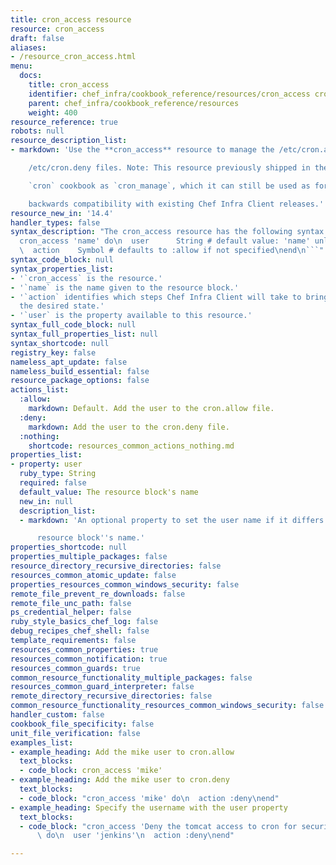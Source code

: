 ```yaml
---
title: cron_access resource
resource: cron_access
draft: false
aliases:
- /resource_cron_access.html
menu:
  docs:
    title: cron_access
    identifier: chef_infra/cookbook_reference/resources/cron_access cron_access
    parent: chef_infra/cookbook_reference/resources
    weight: 400
resource_reference: true
robots: null
resource_description_list:
- markdown: 'Use the **cron_access** resource to manage the /etc/cron.allow and

    /etc/cron.deny files. Note: This resource previously shipped in the

    `cron` cookbook as `cron_manage`, which it can still be used as for

    backwards compatibility with existing Chef Infra Client releases.'
resource_new_in: '14.4'
handler_types: false
syntax_description: "The cron_access resource has the following syntax:\n\n``` ruby\n\
  cron_access 'name' do\n  user      String # default value: 'name' unless specified\n\
  \  action    Symbol # defaults to :allow if not specified\nend\n```"
syntax_code_block: null
syntax_properties_list:
- '`cron_access` is the resource.'
- '`name` is the name given to the resource block.'
- '`action` identifies which steps Chef Infra Client will take to bring the node into
  the desired state.'
- '`user` is the property available to this resource.'
syntax_full_code_block: null
syntax_full_properties_list: null
syntax_shortcode: null
registry_key: false
nameless_apt_update: false
nameless_build_essential: false
resource_package_options: false
actions_list:
  :allow:
    markdown: Default. Add the user to the cron.allow file.
  :deny:
    markdown: Add the user to the cron.deny file.
  :nothing:
    shortcode: resources_common_actions_nothing.md
properties_list:
- property: user
  ruby_type: String
  required: false
  default_value: The resource block's name
  new_in: null
  description_list:
  - markdown: 'An optional property to set the user name if it differs from the

      resource block''s name.'
properties_shortcode: null
properties_multiple_packages: false
resource_directory_recursive_directories: false
resources_common_atomic_update: false
properties_resources_common_windows_security: false
remote_file_prevent_re_downloads: false
remote_file_unc_path: false
ps_credential_helper: false
ruby_style_basics_chef_log: false
debug_recipes_chef_shell: false
template_requirements: false
resources_common_properties: true
resources_common_notification: true
resources_common_guards: true
common_resource_functionality_multiple_packages: false
resources_common_guard_interpreter: false
remote_directory_recursive_directories: false
common_resource_functionality_resources_common_windows_security: false
handler_custom: false
cookbook_file_specificity: false
unit_file_verification: false
examples_list:
- example_heading: Add the mike user to cron.allow
  text_blocks:
  - code_block: cron_access 'mike'
- example_heading: Add the mike user to cron.deny
  text_blocks:
  - code_block: "cron_access 'mike' do\n  action :deny\nend"
- example_heading: Specify the username with the user property
  text_blocks:
  - code_block: "cron_access 'Deny the tomcat access to cron for security purposes'\
      \ do\n  user 'jenkins'\n  action :deny\nend"

---
```

